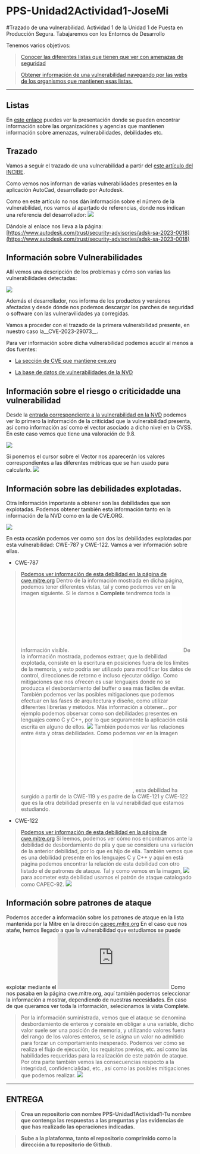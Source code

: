 # PPS-Unidad2Actividad1-JoseMi 
#Trazado de una vulnerabilidad.
Actividad 1 de la Unidad 1 de Puesta en Producción Segura. Tabajaremos con los Entornos de Desarrollo

Tenemos varios objetivos:

> [Conocer las diferentes listas que tienen que ver con amenazas de seguridad](#Listas)

> [Obtener información de una vulnerabilidad navegando por las webs de los organismos que mantienen esas listas.](#Trazado)

---
## Listas

En [este enlace](https://moodle.educarex.es/ccff_iesvjp/pluginfile.php/27882/mod_resource/content/17/PresentacionUnidad2NivelesSeguridadAplicaciones2025.pdf) puedes ver la presentación donde se pueden encontrar información sobre las organizaciónes y agencias que mantienen información sobre amenazas, vulnerabilidades, debilidades etc.


## Trazado
Vamos a seguir el trazado de una vulnerabilidad a partir del [este artículo del INCIBE](https://www.incibe.es/empresas/avisos/autodesk-ha-publicado-multiples-vulnerabilidades-que-afectan-autocad).

Como vemos nos informan de varias vulnerabilidades presentes en la aplicación AutoCad, desarrollado por Autodesk.

Como en este artículo no nos dán información sobre el número de la vulnerabilidad, nos vamos al apartado de referencias, donde nos indican una referencia del desarrollador:
![](images/Screenshot_20250217_181538.png)

Dándole al enlace nos lleva a la página: [https://www.autodesk.com/trust/security-advisories/adsk-sa-2023-0018](https://www.autodesk.com/trust/security-advisories/adsk-sa-2023-0018)

## Información sobre Vulnerabilidades
Allí vemos una descripción de los problemas y cómo son varias las vulnerabilidades detectadas:

![](images/Screenshot_20250217_182724.png)

Además el desarrollador, nos informa de los productos y versiones afectadas y desde dónde nos podemos descargar los parches de seguridad o software con las vulneravilidades ya corregidas.

Vamos a proceder con el trazado de la primera vulnerabilidad presente, en nuestro caso la__CVE-2023-29073__.

Para ver información sobre dicha vulnerabilidad podemos acudir al menos a dos fuentes:

- [La sección de CVE que mantiene cve.org](https://cve.org)

- [La base de datos de vulnerabilidades de la NVD](https://nvd.nist.gov/vuln/detail/CVE-2023-29073)

## Información sobre el riesgo o criticidadde una vulnerabilidad

Desde la [entrada correspondiente a la vulnerabilidad en la NVD](https://nvd.nist.gov/vuln/detail/CVE-2023-29073) podemos ver lo primero la información de la criticidad que la vulnerabilidad presenta, así como información así como el vector asociado a dicho nivel en la CVSS. En este caso vemos que tiene una valoración de 9.8.
 
![](images/Screenshot_20250217_183915.png) 

Si ponemos el cursor sobre el Vector nos aparecerán los valores correspondientes a las diferentes métricas que se han usado para calcularlo.
![](images/Screenshot_20250217_184917.png)

## Información sobre las debilidades explotadas.

Otra información importante a obtener son las debilidades que son explotadas. Podemos obtener también esta información tanto en la información de la NVD como en la de CVE.ORG.

![](images/cve.png)

En esta ocasión podemos ver como son dos las debilidades explotadas por esta vulnerabilidad: CWE-787 y CWE-122. Vamos a ver información sobre ellas.

- CWE-787

> [Podemos ver información de esta debilidad en la página de cwe.mitre.org](https://cwe.mitre.org/data/definitions/787.html)
> Dentro de la información mostrada en dicha página, podemos tener diferentes vistas, tal y como podemos ver en la imagen siguiente. Si le damos a __Complete__ tendremos toda la información visible.
> ![](images/cve1.org)
> De la información mostrada, podemos extraer, que la debilidad explotada, consiste en la escritura en posiciones fuera de los límites de la memoria, y esto podría ser utilizado para modificar los datos de control, direcciones de retorno e incluso ejecutar código.
> Como mitigaciones que nos ofrecen es usar lenguajes donde no se produzca el desbordamiento del buffer o sea más fáciles de evitar. 
> También podemos ver las posibles mitigaciones que podemos efectuar en las fases de arquitectura y diseño, como utilizar diferentes librerías y métodos.
> Más información a obtener... por ejemplo podemos observar como son debilidades presentes en lenguajes como C y C++, por lo que seguramente la aplicación está escrita en alguno de ellos. ![](images/cwe2.png)
> También podemos ver las relaciones entre ésta y otras debilidades. Como podemos ver en la imagen ![](images/cwe3.org), esta debilidad ha surgido a partir de la CWE-119 y es padre de la CWE-121 y CWE-122 que es la otra debilidad presente en la vulnerabilidad que estamos estudiando.


- CWE-122
> [Podemos ver información de esta debilidad en la página de cwe.mitre.org](https://cwe.mitre.org/data/definitions/122.html)
> Si leemos, podemos ver cómo nos encontramos ante la debilidad de desbordamiento de pila y que se considera una variación de la anterior debilidad, por lo que es hijo de ella.
> También vemos que es una debilidad presente en los lenguajes C y C++ y aquí en está página podemos encontrar la relación de esta debilidad con otro listado el de patrones de ataque. Tal y como vemos en la imagen, ![](images/capec.png) para acometer esta debilidad usamos el patrón de ataque catalogado como CAPEC-92. ![](images/CAPEC.png)

## Información sobre patrones de ataque
Podemos acceder a información sobre los patrones de ataque en la lista mantenida por la Mitre en la dirección [capec.mitre.org](https://capec.mitre.org/)
En el caso que nos atañe, hemos llegado a que la vulnerabilidad que estudiamos se puede explotar mediante el ![patrón de ataque CAPEC-92. Aquí tenemos enlace a él.](https://capec.mitre.org/data/definitions/92.html)
Como nos pasaba en la página cwe.mitre.org, aquí también podemos seleccionar la información a mostrar, dependiendo de nuestras necesidades. En caso de que queramos ver toda la información, selecionamos la vista Complete.
> Por la información suministrada, vemos que el ataque se denomina desbordamiento de enteros y consiste en obligar a una variable, dicho valor suele ser una posición de memoria, y utilizando valores fuera del rango de los valores enteros, se le asigna un valor no admitido para forzar un comportamiento inesperado.
Podemos ver cómo se realiza el flujo de ejecución, los requisitos previos, etc. así como las habilidades requeridas para la realización de este patrón de ataque.
Por otra parte también vemos las consecuencias respecto a la integridad, confidencialidad, etc., así como las posibles mitigaciones que podemos realizar.
![](images/capec2.png)

---
## ENTREGA
>__Crea un repositorio  con nombre PPS-Unidad1Actividad1-Tu nombre que contenga las respuestas a las preguntas y las evidencias de que has realizado las operaciones indicadas.__

>__Sube a la plataforma, tanto el repositorio comprimido como la dirección a tu repositorio de Github.__
